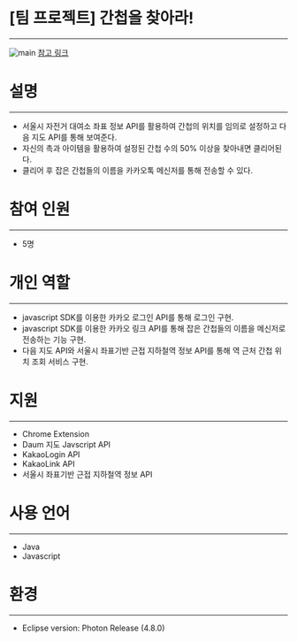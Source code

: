 # [팀 프로젝트] 간첩을 찾아라!
---
![main](https://user-images.githubusercontent.com/19260410/49653295-d1a36a00-fa77-11e8-8a8a-9b1ee6c472b7.PNG)
[참고 링크](https://youtu.be/GoBE7Rcq_ks)

# 설명
---
- 서울시 자전거 대여소 좌표 정보 API를 활용하여 간첩의 위치를 임의로 설정하고 다음 지도 API를 통해 보여준다. 
- 자신의 촉과 아이템을 활용하여 설정된 간첩 수의 50% 이상을 찾아내면 클리어된다.
- 클리어 후 잡은 간첩들의 이름을 카카오톡 메신저를 통해 전송할 수 있다.

# 참여 인원
---
- 5명

# 개인 역할
---
- javascript SDK를 이용한 카카오 로그인 API를 통해 로그인 구현.
- javascript SDK를 이용한 카카오 링크 API를 통해 잡은 간첩들의 이름을 메신저로 전송하는 기능 구현.
- 다음 지도 API와 서울시 좌표기반 근접 지하철역 정보 API를 통해 역 근처 간첩 위치 조회 서비스 구현.

# 지원
---
- Chrome Extension
- Daum 지도 Javscript API
- KakaoLogin API
- KakaoLink API
- 서울시 좌표기반 근접 지하철역 정보 API 

# 사용 언어
---
- Java
- Javascript

# 환경
---
- Eclipse version: Photon Release (4.8.0)
